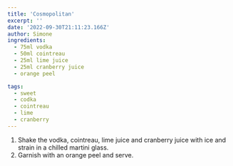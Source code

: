 ```yaml
---
title: 'Cosmopolitan'
excerpt: ''
date: '2022-09-30T21:11:23.166Z'
author: Simone
ingredients:
  - 75ml vodka
  - 50ml cointreau
  - 25ml lime juice
  - 25ml cranberry juice
  - orange peel

tags:
  - sweet
  - codka
  - cointreau
  - lime
  - cranberry
---
```


1. Shake the vodka, cointreau, lime juice and cranberry juice with ice and strain in a chilled martini glass.
1. Garnish with an orange peel and serve.
